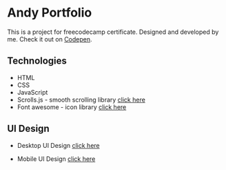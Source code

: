 # Andy Portfolio
This is a project for freecodecamp certificate. Designed and developed by me.
Check it out on <a href="https://codepen.io/souji-andy/full/wvpagZP">Codepen</a>.

<h2>Technologies</h2>
<ul>
  <li>HTML</li>
  <li>CSS</li>
  <li>JavaScript</li>
  <li>Scrolls.js - smooth scrolling library <a href="https://scrollsjs.com/">click here</a></li>
  <li>Font awesome - icon library <a href="https://fontawesome.com/">click here</a></li>
 </ul>

<section>
  <h2>UI Design</h2>
  <ul>
    <li><p>Desktop UI Design <a href="https://github.com/AndyNotfound/AndyPortfolio/tree/main/Desktop%20UI%20Design"> click here</a></p></li>
    <li><p>Mobile UI Design <a href="https://github.com/AndyNotfound/AndyPortfolio/tree/main/Mobile%20UI%20Design"> click here</a></p></li>
  </ul>
</section>

